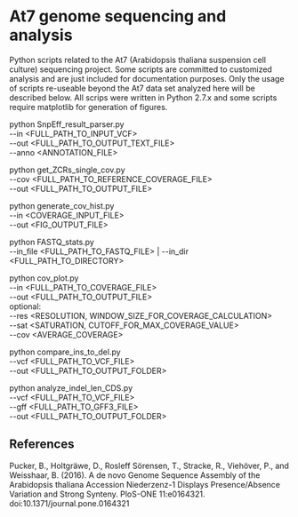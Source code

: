 # At7 genome sequencing and analysis

Python scripts related to the At7 (Arabidopsis thaliana suspension cell culture) sequencing project. Some scripts are committed to customized analysis and are just included for documentation purposes. Only the usage of scripts re-useable beyond the At7 data set analyzed here will be described below. All scrips were written in Python 2.7.x and some scripts require matplotlib for generation of figures.


python SnpEff_result_parser.py \
--in <FULL_PATH_TO_INPUT_VCF> \
--out <FULL_PATH_TO_OUTPUT_TEXT_FILE> \
--anno <ANNOTATION_FILE>


python get_ZCRs_single_cov.py \
--cov <FULL_PATH_TO_REFERENCE_COVERAGE_FILE> \
--out <FULL_PATH_TO_OUTPUT_FILE>


python generate_cov_hist.py \
--in <COVERAGE_INPUT_FILE> \
--out <FIG_OUTPUT_FILE>


python FASTQ_stats.py \
--in_file <FULL_PATH_TO_FASTQ_FILE> |	--in_dir <FULL_PATH_TO_DIRECTORY>


python cov_plot.py \
--in <FULL_PATH_TO_COVERAGE_FILE> \
--out <FULL_PATH_TO_OUTPUT_FILE> \
optional: \
--res <RESOLUTION, WINDOW_SIZE_FOR_COVERAGE_CALCULATION> \
--sat <SATURATION, CUTOFF_FOR_MAX_COVERAGE_VALUE> \
--cov <AVERAGE_COVERAGE>


python compare_ins_to_del.py \
--vcf <FULL_PATH_TO_VCF_FILE> \
--out <FULL_PATH_TO_OUTPUT_FOLDER>


python analyze_indel_len_CDS.py \
--vcf <FULL_PATH_TO_VCF_FILE> \
--gff <FULL_PATH_TO_GFF3_FILE> \
--out <FULL_PATH_TO_OUTPUT_FOLDER>




## References

Pucker, B., Holtgräwe, D., Rosleff Sörensen, T., Stracke, R., Viehöver, P., and Weisshaar, B. (2016). A de novo Genome Sequence Assembly of the Arabidopsis thaliana Accession Niederzenz-1 Displays Presence/Absence Variation and Strong Synteny. PloS-ONE 11:e0164321. doi:10.1371/journal.pone.0164321

